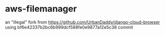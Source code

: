 # aws-filemanager
an "illegal" fork from https://github.com/UrbanDaddy/django-cloud-browser using bf6e42337b2bc6b999dcf588fe0e9877a12e5c38 commit
